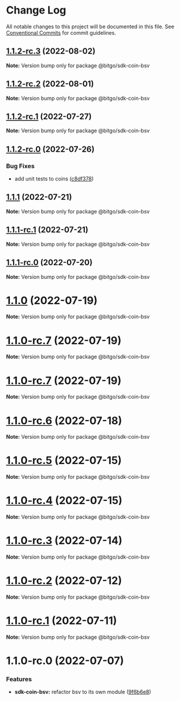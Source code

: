 # Change Log

All notable changes to this project will be documented in this file.
See [Conventional Commits](https://conventionalcommits.org) for commit guidelines.

## [1.1.2-rc.3](https://github.com/BitGo/BitGoJS/compare/@bitgo/sdk-coin-bsv@1.1.2-rc.2...@bitgo/sdk-coin-bsv@1.1.2-rc.3) (2022-08-02)

**Note:** Version bump only for package @bitgo/sdk-coin-bsv





## [1.1.2-rc.2](https://github.com/BitGo/BitGoJS/compare/@bitgo/sdk-coin-bsv@1.1.2-rc.1...@bitgo/sdk-coin-bsv@1.1.2-rc.2) (2022-08-01)

**Note:** Version bump only for package @bitgo/sdk-coin-bsv





## [1.1.2-rc.1](https://github.com/BitGo/BitGoJS/compare/@bitgo/sdk-coin-bsv@1.1.2-rc.0...@bitgo/sdk-coin-bsv@1.1.2-rc.1) (2022-07-27)

**Note:** Version bump only for package @bitgo/sdk-coin-bsv





## [1.1.2-rc.0](https://github.com/BitGo/BitGoJS/compare/@bitgo/sdk-coin-bsv@1.1.1...@bitgo/sdk-coin-bsv@1.1.2-rc.0) (2022-07-26)


### Bug Fixes

* add unit tests to coins ([c8df378](https://github.com/BitGo/BitGoJS/commit/c8df378116dae2f67aaf7e9a6bfb98bf42f158d9))





## [1.1.1](https://github.com/BitGo/BitGoJS/compare/@bitgo/sdk-coin-bsv@1.1.1-rc.1...@bitgo/sdk-coin-bsv@1.1.1) (2022-07-21)

**Note:** Version bump only for package @bitgo/sdk-coin-bsv





## [1.1.1-rc.1](https://github.com/BitGo/BitGoJS/compare/@bitgo/sdk-coin-bsv@1.1.1-rc.0...@bitgo/sdk-coin-bsv@1.1.1-rc.1) (2022-07-21)

**Note:** Version bump only for package @bitgo/sdk-coin-bsv





## [1.1.1-rc.0](https://github.com/BitGo/BitGoJS/compare/@bitgo/sdk-coin-bsv@1.1.0...@bitgo/sdk-coin-bsv@1.1.1-rc.0) (2022-07-20)

**Note:** Version bump only for package @bitgo/sdk-coin-bsv





# [1.1.0](https://github.com/BitGo/BitGoJS/compare/@bitgo/sdk-coin-bsv@1.1.0-rc.7...@bitgo/sdk-coin-bsv@1.1.0) (2022-07-19)

**Note:** Version bump only for package @bitgo/sdk-coin-bsv





# [1.1.0-rc.7](https://github.com/BitGo/BitGoJS/compare/@bitgo/sdk-coin-bsv@1.1.0-rc.5...@bitgo/sdk-coin-bsv@1.1.0-rc.7) (2022-07-19)

**Note:** Version bump only for package @bitgo/sdk-coin-bsv

# [1.1.0-rc.7](https://github.com/BitGo/BitGoJS/compare/@bitgo/sdk-coin-bsv@1.1.0-rc.5...@bitgo/sdk-coin-bsv@1.1.0-rc.7) (2022-07-19)

**Note:** Version bump only for package @bitgo/sdk-coin-bsv

# [1.1.0-rc.6](https://github.com/BitGo/BitGoJS/compare/@bitgo/sdk-coin-bsv@1.1.0-rc.5...@bitgo/sdk-coin-bsv@1.1.0-rc.6) (2022-07-18)

**Note:** Version bump only for package @bitgo/sdk-coin-bsv

# [1.1.0-rc.5](https://github.com/BitGo/BitGoJS/compare/@bitgo/sdk-coin-bsv@1.1.0-rc.4...@bitgo/sdk-coin-bsv@1.1.0-rc.5) (2022-07-15)

**Note:** Version bump only for package @bitgo/sdk-coin-bsv

# [1.1.0-rc.4](https://github.com/BitGo/BitGoJS/compare/@bitgo/sdk-coin-bsv@1.1.0-rc.2...@bitgo/sdk-coin-bsv@1.1.0-rc.4) (2022-07-15)

**Note:** Version bump only for package @bitgo/sdk-coin-bsv

# [1.1.0-rc.3](https://github.com/BitGo/BitGoJS/compare/@bitgo/sdk-coin-bsv@1.1.0-rc.2...@bitgo/sdk-coin-bsv@1.1.0-rc.3) (2022-07-14)

**Note:** Version bump only for package @bitgo/sdk-coin-bsv

# [1.1.0-rc.2](https://github.com/BitGo/BitGoJS/compare/@bitgo/sdk-coin-bsv@1.1.0-rc.1...@bitgo/sdk-coin-bsv@1.1.0-rc.2) (2022-07-12)

**Note:** Version bump only for package @bitgo/sdk-coin-bsv

# [1.1.0-rc.1](https://github.com/BitGo/BitGoJS/compare/@bitgo/sdk-coin-bsv@1.1.0-rc.0...@bitgo/sdk-coin-bsv@1.1.0-rc.1) (2022-07-11)

**Note:** Version bump only for package @bitgo/sdk-coin-bsv

# 1.1.0-rc.0 (2022-07-07)

### Features

- **sdk-coin-bsv:** refactor bsv to its own module ([9f6b6e8](https://github.com/BitGo/BitGoJS/commit/9f6b6e8bc0aeba956646bd7be0466e934d477b26))
